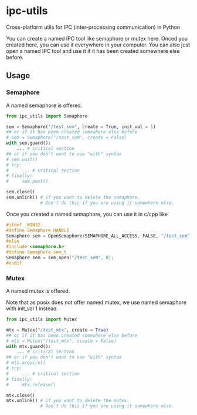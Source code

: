 # ipc-utils
Cross-platform utils for IPC (inter-processing communication) in Python

You can create a named IPC tool like semaphore or mutex here. Onced you created here, you can use it everywhere in your computer. You can also just open a named IPC tool and use it if it has been created somewhere else before.
## Usage
### Semaphore
A named semaphore is offered.
```python
from ipc_utils import Semaphore

sem = Semaphore("/test_sem", create = True, init_val = 1)
## or if it has been created somewhere else before
# sem = Semaphore("/test_sem", create = False)
with sem.guard():
    ... # critical section
## or if you don't want to use "with" syntax
# sem.wait()
# try:
#     ... # critical section
# finally:
#     sem.post()

sem.close()
sem.unlink() # if you want to delete the semaphore. 
             # Don't do this if you are using it somewhere else.
```
Once you created a named semaphore, you can use it in c/cpp like
```c
#ifdef _WIN32
#define Semaphore HANDLE
Semaphore sem = OpenSemaphore(SEMAPHORE_ALL_ACCESS, FALSE, "/test_sem");
#else
#include <semaphore.h>
#define Semaphore sem_t
Semaphore sem = sem_open("/test_sem", 0);
#endif
```
### Mutex
A named mutex is offered.

Note that as posix does not offer named mutex, we use named semaphore with init_val 1 instead.
```python
from ipc_utils import Mutex

mtx = Mutex("/test_mtx", create = True)
## or if it has been created somewhere else before
# mtx = Mutex("/test_mtx", create = False)
with mtx.guard():
    ... # critical section
## or if you don't want to use "with" syntax
# mtx.acquire()
# try:
#     ... # critical section
# finally:
#     mtx.release()

mtx.close()
mtx.unlink() # if you want to delete the mutex. 
             # Don't do this if you are using it somewhere else.
```